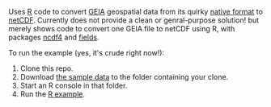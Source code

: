 Uses [R][] code to convert [GEIA][] geospatial data from its quirky [native format][GEIA native format] to [netCDF]. Currently does not provide a clean or genral-purpose solution! but merely shows code to convert one GEIA file to netCDF using R, with packages [ncdf4][] and [fields][].

[R]: http://en.wikipedia.org/wiki/R_%28programming_language%29
[GEIA]: http://www.geiacenter.org/
[GEIA native format]: /GEIA_readme.txt/
[netCDF]: http://en.wikipedia.org/wiki/NetCDF#Format_description
[ncdf4]: http://cran.r-project.org/web/packages/ncdf4/
[fields]: http://cran.r-project.org/web/packages/fields/

To run the example (yes, it's crude right now!):
1. Clone this repo.
2. Download [the sample data][GEIA sample N2O data] to the folder containing your clone.
3. Start an R console in that folder.
4. Run the [R example][sample R code].

[GEIA sample N2O data]: https://github.com/downloads/TomRoche/GEIA_to_netCDF/N2OOC90Y.1A
[sample R code]: https://github.com/TomRoche/GEIA_to_netCDF/blob/master/GEIA.to.netCDF.r
